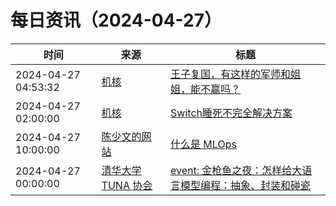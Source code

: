 ﻿# 每日资讯（2024-04-27）

|时间|来源|标题|
|---|---|---|
|2024-04-27 04:53:32|[机核](https://www.gcores.com/rss)|[王子复国，有这样的军师和姐姐，能不赢吗？](https://www.gcores.com/articles/180957)|
|2024-04-27 02:00:00|[机核](https://www.gcores.com/rss)|[Switch睡死不完全解决方案](https://www.gcores.com/articles/180951)|
|2024-04-27 10:00:00|[陈少文的网站](https://www.chenshaowen.com/atom.xml)|[什么是 MLOps](https://www.chenshaowen.com/blog/what-is-mlops.html)|
|2024-04-27 00:00:00|[清华大学 TUNA 协会](https://tuna.moe/feed.xml)|[event: 金枪鱼之夜：怎样给大语言模型编程：抽象、封装和碰瓷](https://tuna.moe/event/2024/llm/)|
